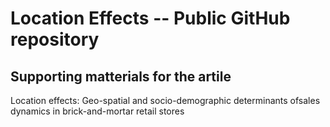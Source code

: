 # Location Effects -- Public GitHub repository

## Supporting matterials for the artile 

 Location effects: Geo-spatial and socio-demographic determinants ofsales dynamics in brick-and-mortar retail stores

